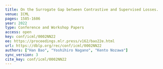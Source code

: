 ```yaml
---
title: On the Surrogate Gap between Contrastive and Supervised Losses.
venue: ICML
pages: 1585-1606
year: 2022
type: Conference and Workshop Papers
access: open
key: conf/icml/0002NN22
ee: https://proceedings.mlr.press/v162/bao22e.html
url: https://dblp.org/rec/conf/icml/0002NN22
authors: ["Han Bao", "Yoshihiro Nagano", "Kento Nozawa"]
sync_version: 3
cite_key: conf/icml/0002NN22
---
```

